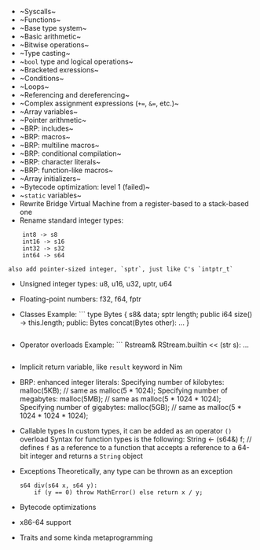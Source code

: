 - ~Syscalls~
- ~Functions~
- ~Base type system~
- ~Basic arithmetic~
- ~Bitwise operations~
- ~Type casting~
- ~`bool` type and logical operations~
- ~Bracketed exressions~
- ~Conditions~
- ~Loops~
- ~Referencing and dereferencing~
- ~Complex assignment expressions (`+=`, `&=`, etc.)~
- ~Array variables~
- ~Pointer arithmetic~
- ~BRP: includes~
- ~BRP: macros~
- ~BRP: multiline macros~
- ~BRP: conditional compilation~
- ~BRP: character literals~
- ~BRP: function-like macros~
- ~Array initializers~
- ~Bytecode optimization: level 1 (failed)~
- ~`static` variables~
- Rewrite Bridge Virtual Machine from a register-based to a stack-based one
- Rename standard integer types:
```
	int8 -> s8
	int16 -> s16
	int32 -> s32
	int64 -> s64
```
	also add pointer-sized integer, `sptr`, just like C's `intptr_t`
- Unsigned integer types: u8, u16, u32, uptr, u64
- Floating-point numbers: f32, f64, fptr

- Classes
	Example: ```
		type Bytes {
			s8& data;
			sptr length;
			public i64 size() -> this.length;
			public:
				Bytes concat(Bytes other): ...
		}
	```

- Operator overloads
	Example: ```
		Rstream& RStream.builtin << (str s): ...
	```

- Implicit return variable, like `result` keyword in Nim

- BRP: enhanced integer literals:
	Specifying number of kilobytes:
		malloc(5KB); // same as malloc(5 * 1024);
	Specifying number of megabytes:
		malloc(5MB); // same as malloc(5 * 1024 * 1024);
	Specifying number of gigabytes:
		malloc(5GB); // same as malloc(5 * 1024 * 1024 * 1024);

- Callable types
	In custom types, it can be added as an operator `()` overload
	Syntax for function types is the following:
		String <- (s64&) f; // defines `f` as a reference to a function that accepts a reference to a 64-bit integer and returns a `String` object

- Exceptions
	Theoretically, any type can be thrown as an exception 
	```
	s64 div(s64 x, s64 y):
		if (y == 0) throw MathError() else return x / y;

	```
- Bytecode optimizations
- x86-64 support
- Traits and some kinda metaprogramming
